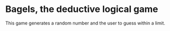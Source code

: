 # Bagels, the deductive logical game
This game generates a random number and the user to guess within a limit.
